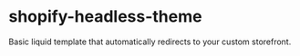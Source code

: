 # shopify-headless-theme
Basic liquid template that automatically redirects to your custom storefront.

